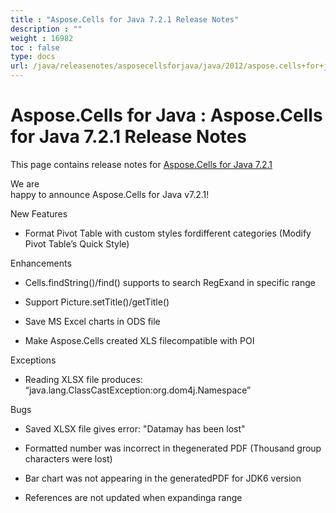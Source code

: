 ```yaml
---
title : "Aspose.Cells for Java 7.2.1 Release Notes" 
description : "" 
weight : 16982 
toc : false
type: docs
url: /java/releasenotes/asposecellsforjava/java/2012/aspose.cells+for+java+7.2.1+release+notes/
---
```


# Aspose.Cells for Java : Aspose.Cells for Java 7.2.1 Release Notes


This page contains release notes for [Aspose.Cells for Java 7.2.1](http://www.aspose.com/downloads/cells/java/new-releases/aspose.cells-for-java-7.2.1/)

We are  
happy to announce Aspose.Cells for Java v7.2.1!

New Features

*   Format Pivot Table with custom styles fordifferent categories (Modify Pivot Table’s Quick Style)

Enhancements

*   Cells.findString()/find() supports to search RegExand in specific range

*   Support Picture.setTitle()/getTitle()

*   Save MS Excel charts in ODS file

*   Make Aspose.Cells created XLS filecompatible with POI

Exceptions

*   Reading XLSX file produces: “java.lang.ClassCastException:org.dom4j.Namespace”

Bugs

*   Saved XLSX file gives error: "Datamay has been lost"

*   Formatted number was incorrect in thegenerated PDF (Thousand group characters were lost)

*   Bar chart was not appearing in the generatedPDF for JDK6 version

*   References are not updated when expandinga range

